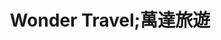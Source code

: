 ---
title: "Wonder Travel;萬達旅遊"
url: /cupertino/wonder-travel-wan-da-lu-you/
shop: travel agency
---